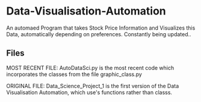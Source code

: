 # Data-Visualisation-Automation
An automaed Program that takes Stock Price Information and Visualizes this Data, automatically depending on preferences. Constantly being updated..


## Files

MOST RECENT FILE: AutoDataSci.py is the most recent code which incorporates the classes from the file graphic_class.py

ORIGINAL FILE: Data_Science_Project_1 is the first version of the Data Visualisation Automation, which use's functions rather than classs.
